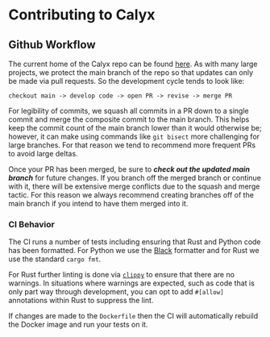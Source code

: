 # Contributing to Calyx

## Github Workflow
The current home of the Calyx repo can be found [here][calyx_repo]. As with many
large projects, we protect the main branch of the repo so that updates can only
be made via pull requests. So the development cycle tends to look like:
```
checkout main -> develop code -> open PR -> revise -> merge PR
```

For legibility of commits, we squash all commits in a PR down to a single commit
and merge the composite commit to the main branch. This helps keep the commit
count of the main branch lower than it would otherwise be; however, it can make
using commands like `git bisect` more challenging for large branches. For that
reason we tend to recommend more frequent PRs to avoid large deltas.

Once your PR has been merged, be sure to ***check out the updated main branch***
for future changes. If you branch off the merged branch or continue with it,
there will be extensive merge conflicts due to the squash and merge tactic. For
this reason we always recommend creating branches off of the main branch if you
intend to have them merged into it.

### CI Behavior
The CI runs a number of tests including ensuring that Rust and Python code has
been formatted. For Python we use the [Black](https://github.com/psf/black) formatter and for Rust we use the
standard `cargo fmt`.

For Rust further linting is done via [`clippy`][clippy] to ensure that there are
no warnings. In situations where warnings are expected, such as code that is
only part way through development, you can opt to add `#[allow]` annotations
within Rust to suppress the lint.

If changes are made to the `Dockerfile` then the CI will automatically rebuild
the Docker image and run your tests on it.


[calyx_repo]: https://github.com/calyxir/calyx
[clippy]: https://github.com/rust-lang/rust-clippy
